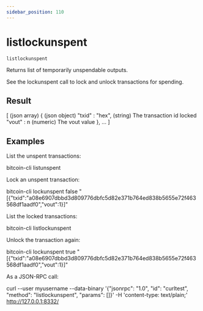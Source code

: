 ```yaml
---
sidebar_position: 110
---
```

# listlockunspent

`listlockunspent`

Returns list of temporarily unspendable outputs.

See the lockunspent call to lock and unlock transactions for spending.

## Result

[                      (json array)
  {                    (json object)
    "txid" : "hex",    (string) The transaction id locked
    "vout" : n         (numeric) The vout value
  },
  ...
]

## Examples

List the unspent transactions:

bitcoin-cli listunspent

Lock an unspent transaction:

bitcoin-cli lockunspent false "[{\"txid\":\"a08e6907dbbd3d809776dbfc5d82e371b764ed838b5655e72f463568df1aadf0\",\"vout\":1}]"

List the locked transactions:

bitcoin-cli listlockunspent

Unlock the transaction again:

bitcoin-cli lockunspent true "[{\"txid\":\"a08e6907dbbd3d809776dbfc5d82e371b764ed838b5655e72f463568df1aadf0\",\"vout\":1}]"

As a JSON-RPC call:

curl --user myusername --data-binary '{"jsonrpc": "1.0", "id": "curltest", "method": "listlockunspent", "params": []}' -H 'content-type: text/plain;' http://127.0.0.1:8332/